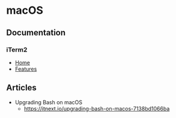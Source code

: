 # macOS
## Documentation
### iTerm2
* [Home](https://iterm2.com/index.html)
* [Features](https://iterm2.com/features.html)

## Articles
* Upgrading Bash on macOS
  * https://itnext.io/upgrading-bash-on-macos-7138bd1066ba
